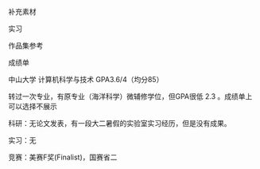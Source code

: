 补充素材

实习

作品集参考

成绩单



中山大学 计算机科学与技术 GPA3.6/4（均分85） 

转过一次专业，有原专业（海洋科学）微辅修学位，但GPA很低 2.3 。成绩单上可以选择不展示

科研：无论文发表，有一段大二暑假的实验室实习经历，但是没有成果。

实习：无

竞赛：美赛F奖(Finalist)，国赛省二

